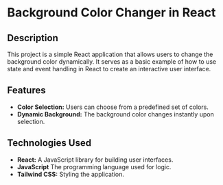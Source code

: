 # Background Color Changer in React

## Description

This project is a simple React application that allows users to change the background color dynamically. It serves as a basic example of how to use state and event handling in React to create an interactive user interface.

## Features

- **Color Selection:** Users can choose from a predefined set of colors.
- **Dynamic Background:** The background color changes instantly upon selection.

## Technologies Used

- **React:** A JavaScript library for building user interfaces.
- **JavaScript** The programming language used for logic.
- **Tailwind CSS:** Styling the application.
